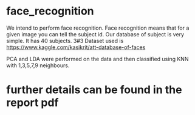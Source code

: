 # face_recognition

We intend to perform face recognition. Face recognition means that for a given image you can tell the 
subject id. Our database of subject is very simple. It has 40 subjects. 3#3
Dataset used is https://www.kaggle.com/kasikrit/att-database-of-faces

PCA and LDA were performed on the data and then classified using KNN with 1,3,5,7,9 neighbours.

# further details can be found in the report pdf
